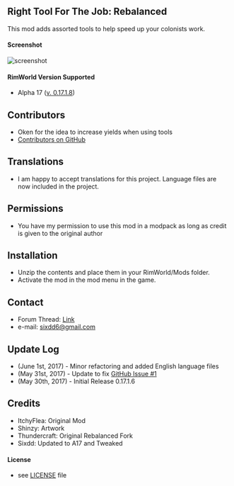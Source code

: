  
## Right Tool For The Job: Rebalanced 


This mod adds assorted tools to help speed up your colonists work. 


#### Screenshot 
![screenshot](https://image.ibb.co/j1RoHa/preview.png) 

#### RimWorld Version Supported 
- Alpha 17 ([v. 0.17.1.8](https://github.com/Sixdd6/Right-Tool-for-the-Job-Rebalanced/releases/download/0.17.1.7/RightToolRebalanced.0.17.1.8.zip)) 

## Contributors 
- Oken for the idea to increase yields when using tools
- [Contributors on GitHub](https://github.com/Sixdd6/Right-Tool-for-the-Job-Rebalanced/graphs/contributors) 

## Translations 
- I am happy to accept translations for this project. Language files are now included in the project. 

## Permissions 
- You have my permission to use this mod in a modpack as long as credit is given to the original author 
 
## Installation 
- Unzip the contents and place them in your RimWorld/Mods folder. 
- Activate the mod in the mod menu in the game. 
 
## Contact 
- Forum Thread: [Link](https://ludeon.com/forums/index.php?topic=33092.0) 
- e-mail: [sixdd6@gmail.com](sixdd6@gmail.com) 
 
## Update Log 
- (June 1st, 2017) - Minor refactoring and added English language files 
- (May 31st, 2017) - Update to fix [GitHub Issue #1](https://github.com/Sixdd6/Right-Tool-for-the-Job-Rebalanced/issues/1) 
- (May 30th, 2017) - Initial Release 0.17.1.6 
 
## Credits 
- ItchyFlea: Original Mod 
- Shinzy: Artwork 
- Thundercraft: Original Rebalanced Fork 
- Sixdd: Updated to A17 and Tweaked 
 
#### License 
- see [LICENSE](https://github.com/Sixdd6/Right-Tool-for-the-Job-Rebalanced/blob/master/LICENSE.md) file 
